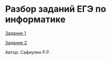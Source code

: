 # Разбор заданий ЕГЭ по информатике


[Задание 1](LESSON1/LESSON1.MD)

[Задание 2](LESSON2/LESSON2.MD)

Автор: Сафиулин Р.Р.